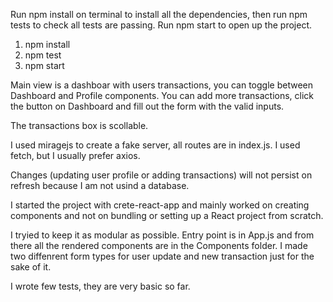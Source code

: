
Run npm install on terminal to install all the dependencies, then run npm tests to check all tests are passing. 
Run npm start to open up the project.

1. npm install 
2. npm test
3. npm start

Main view is a dashboar with users transactions, you can toggle between Dashboard and Profile components.
You can add more transactions, click the button on Dashboard and fill out the form with the valid inputs.

The transactions box is scollable.

I used miragejs to create a fake server, all routes are in index.js. 
I used fetch, but I usually prefer axios.

Changes (updating user profile or adding transactions) will not persist on refresh because I am not usind a database.


I started the project with crete-react-app and mainly worked on creating components and not on bundling or setting up a React project from scratch.

I tryied to keep it as modular as possible.
Entry point is in App.js and from there all the rendered components are in the Components folder.
I made two diffenrent form types for user update and new transaction just for the sake of it.

I wrote few tests, they are very basic so far. 
